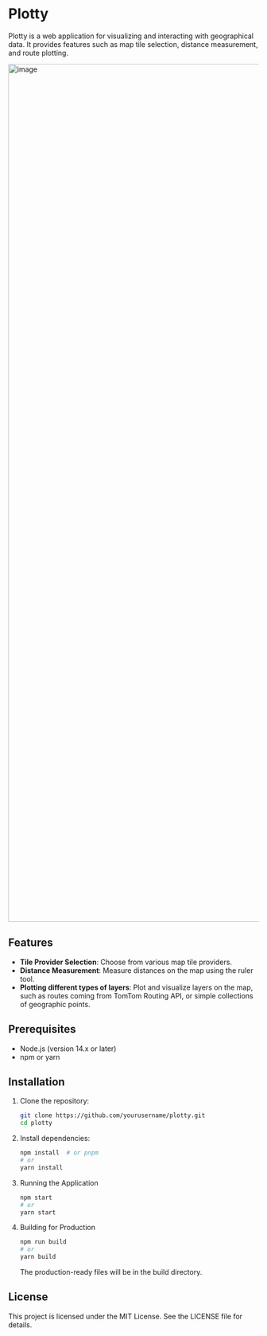 # Plotty

Plotty is a web application for visualizing and interacting with geographical data. It provides features such as map tile selection, distance measurement, and route plotting.

<img width="1724" alt="image" src="https://github.com/user-attachments/assets/46552d94-52f0-4cc3-b6e5-ca0d56611faa">


## Features

- **Tile Provider Selection**: Choose from various map tile providers.
- **Distance Measurement**: Measure distances on the map using the ruler tool.
- **Plotting different types of layers**: Plot and visualize layers on the map, such as routes coming from TomTom Routing API, or simple collections of geographic points.

## Prerequisites

- Node.js (version 14.x or later)
- npm or yarn

## Installation

1. Clone the repository:

   ```bash
   git clone https://github.com/yourusername/plotty.git
   cd plotty
   ```
   
2. Install dependencies:
   ```bash
   npm install  # or pnpm
   # or
   yarn install
   ```
   
3. Running the Application
   ```bash
   npm start
   # or
   yarn start
   ```

4. Building for Production
   ```bash
   npm run build
   # or
   yarn build
   ```
   The production-ready files will be in the build directory.


## License
This project is licensed under the MIT License. See the LICENSE file for details.
 
